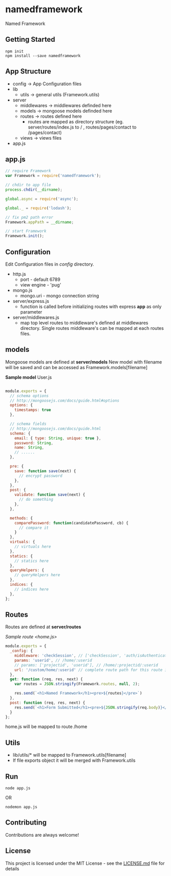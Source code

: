 # namedframework
Named Framework

## Getting Started
```
npm init
npm install --save namedframework
```

## App Structure

* config -> App Configuration files
* lib
  * utils -> general utils (Framework.utils)
* server
  * middlewares -> middlewares definded here
  * models -> mongoose models definded here
  * routes -> routes defined here
    * routes are mapped as directory structure (eg. server/routes/index.js to / , routes/pages/contact to /pages/contact)
  * views -> views files
* app.js

## app.js
```js
// require Framework
var Framework = require('namedframework');

// chdir to app file
process.chdir(__dirname);

global.async = require('async');

global._ = require('lodash');

// fix pm2 path error
Framework.appPath = __dirname;

// start Framework
Framework.init();

```
## Configuration

Edit Configuration files in *config* directory.

* http.js
  * port - default 6789
  * view engine - 'pug'
* mongo.js
  * mongo.uri - mongo connection string
* server/express.js
  * function is called before initializing routes with express **app** as only parameter
* server/middlewares.js
  * map top level routes to middleware's defined at middlewares directory. Single routes middleware's can be mapped at each routes files.


## models

Mongoose models are defined at **server/models**
New model with filename will be saved and can be accessed as Framework.models[filename]

**Sample model** User.js

```js

module.exports = {
  // schema options
  // http://mongoosejs.com/docs/guide.html#options
  options: {
    timestamps: true
  },

  // schema fields
  // http://mongoosejs.com/docs/guide.html
  schema: {
    email: { type: String, unique: true },
    password: String,
    name: String,
    // ......
  },

  pre: {
    save: function save(next) {
      // encrypt password
    },
  },
  post: {
    validate: function save(next) {
      // do something
    },
  },

  methods: {
    comparePassword: function(candidatePassword, cb) {
      // compare it
    }
  },
  virtuals: {
    // virtuals here
  },
  statics: {
    // statics here
  },
  queryHelpers: {
    // queryHelpers here
  },
  indices: {
    // indices here
  },
};
```

## Routes
Routes are defined at **server/routes**

*Sample route <home.js>*

```js
module.exports = {
  _config: {
    middleware: 'checkSession', // ['checkSession', 'auth/isAuthenticated']
    params: 'userid', // /home/:userid
    // params: ['projectid', 'userid'], // /home/:projectid/:userid
    url: '/custom/home/:userid' // complete route path for this route including params  https://expressjs.com/en/guide/routing.html#route-paths
  },
  get: function (req, res, next) {
    var routes = JSON.stringify(Framework.routes, null, 2);

    res.send(`<h1>Named Framework</h1><pre>${routes}</pre>`)
  },
  post: function (req, res, next) {
    res.send(`<h1>Form Submitted</h1><pre>${JSON.stringify(req.body)}</pre>`)
  }
};
```

home.js will be mapped to route /home

## Utils

* lib/utils/* will be mapped to Framework.utils[filename]
* If file exports object it will be merged with Framework.utils

## Run
```
node app.js
```
OR
```
nodemon app.js
```

## Contributing
Contributions are always welcome!

## License

This project is licensed under the MIT License - see the [LICENSE.md](LICENSE.md) file for details
